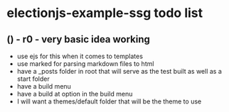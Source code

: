 # electionjs-example-ssg todo list

## () - r0 - very basic idea working
* use ejs for this when it comes to templates
* use marked for parsing markdown files to html
* have a _posts folder in root that will serve as the test built as well as a start folder
* have a build menu
* have a build at option in the build menu
* I will want a themes/default folder that will be the theme to use
